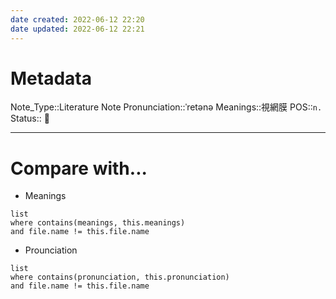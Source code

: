 ```yaml
---
date created: 2022-06-12 22:20
date updated: 2022-06-12 22:21
---
```


# Metadata

Note_Type::Literature Note
Pronunciation::ˈretənə
Meanings::視網膜
POS::`n.`
Status:: 👶

---

# Compare with...

- Meanings

```dataview
list
where contains(meanings, this.meanings)
and file.name != this.file.name
```

- Prounciation

```dataview
list
where contains(pronunciation, this.pronunciation)
and file.name != this.file.name
```
